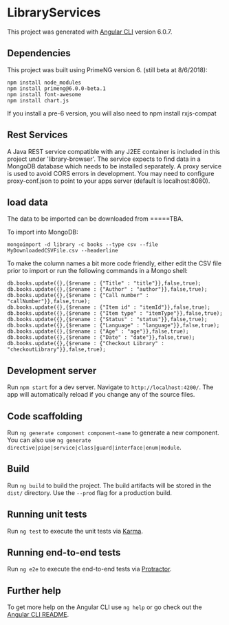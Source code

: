 # LibraryServices

This project was generated with [Angular CLI](https://github.com/angular/angular-cli) version 6.0.7.

## Dependencies

This project was built using PrimeNG version 6.  (still beta at 8/6/2018):

	npm install node_modules
	npm install primeng@6.0.0-beta.1
	npm install font-awesome
	npm install chart.js

If you install a pre-6 version, you will also need to npm install rxjs-compat

## Rest Services

A Java REST service compatible with any J2EE container is included in this project under 'library-browser'.  The service expects to find data in a MongoDB database which needs to be installed separately.  A proxy service is used to avoid CORS errors in development. You may need to configure proxy-conf.json to point to your apps server (default is localhost:8080).

## load data

The data to be imported can be downloaded from =====TBA.

To import into MongoDB:

	mongoimport -d library -c books --type csv --file MyDownloadedCSVFile.csv --headerline

To make the column names a bit more code friendly, either edit the CSV file prior to import or run the following commands in a Mongo shell:

	db.books.update({},{$rename : {"Title" : "title"}},false,true);
	db.books.update({},{$rename : {"Author" : "author"}},false,true);
	db.books.update({},{$rename : {"Call number" : "callNumber"}},false,true);
	db.books.update({},{$rename : {"Item id" : "itemId"}},false,true);
	db.books.update({},{$rename : {"Item type" : "itemType"}},false,true);
	db.books.update({},{$rename : {"Status" : "status"}},false,true);
	db.books.update({},{$rename : {"Language" : "language"}},false,true);
	db.books.update({},{$rename : {"Age" : "age"}},false,true);
	db.books.update({},{$rename : {"Date" : "date"}},false,true);
	db.books.update({},{$rename : {"Checkout Library" : "checkoutLibrary"}},false,true);	

## Development server

Run `npm start` for a dev server. Navigate to `http://localhost:4200/`. The app will automatically reload if you change any of the source files.

## Code scaffolding

Run `ng generate component component-name` to generate a new component. You can also use `ng generate directive|pipe|service|class|guard|interface|enum|module`.

## Build

Run `ng build` to build the project. The build artifacts will be stored in the `dist/` directory. Use the `--prod` flag for a production build.

## Running unit tests

Run `ng test` to execute the unit tests via [Karma](https://karma-runner.github.io).

## Running end-to-end tests

Run `ng e2e` to execute the end-to-end tests via [Protractor](http://www.protractortest.org/).

## Further help

To get more help on the Angular CLI use `ng help` or go check out the [Angular CLI README](https://github.com/angular/angular-cli/blob/master/README.md).
